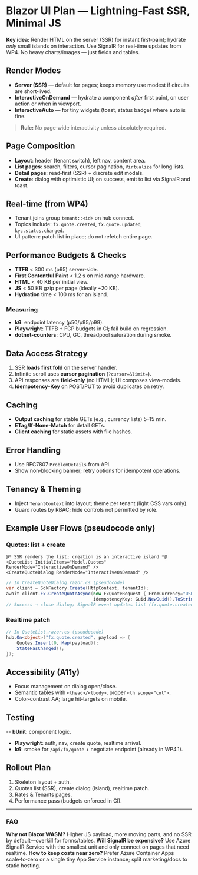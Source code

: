 # Blazor UI Plan — Lightning‑Fast SSR, Minimal JS

**Key idea:** Render HTML on the server (SSR) for instant first‑paint; hydrate *only* small islands on interaction. Use SignalR for real‑time updates from WP4. No heavy charts/images — just fields and tables.

## Render Modes
- **Server (SSR)** — default for pages; keeps memory use modest if circuits are short‑lived.
- **InteractiveOnDemand** — hydrate a component *after* first paint, on user action or when in viewport.
- **InteractiveAuto** — for tiny widgets (toast, status badge) where auto is fine.

> **Rule:** No page‑wide interactivity unless absolutely required.

## Page Composition
- **Layout**: header (tenant switch), left nav, content area.
- **List pages**: search, filters, cursor pagination, `Virtualize` for long lists.
- **Detail pages**: read‑first (SSR) + discrete edit modals.
- **Create**: dialog with optimistic UI; on success, emit to list via SignalR and toast.

## Real‑time (from WP4)
- Tenant joins group `tenant::<id>` on hub connect.
- Topics include: `fx.quote.created`, `fx.quote.updated`, `kyc.status.changed`.
- UI pattern: patch list in place; do not refetch entire page.

## Performance Budgets & Checks
- **TTFB** < 300 ms (p95) server‑side.
- **First Contentful Paint** < 1.2 s on mid‑range hardware.
- **HTML** < 40 KB per initial view.
- **JS** < 50 KB gzip per page (ideally ~20 KB).
- **Hydration** time < 100 ms for an island.

### Measuring
- **k6**: endpoint latency (p50/p95/p99).
- **Playwright**: TTFB + FCP budgets in CI; fail build on regression.
- **dotnet-counters**: CPU, GC, threadpool saturation during smoke.

## Data Access Strategy
1. SSR **loads first fold** on the server handler.
2. Infinite scroll uses **cursor pagination** (`?cursor=&limit=`).
3. API responses are **field‑only** (no HTML); UI composes view‑models.
4. **Idempotency‑Key** on POST/PUT to avoid duplicates on retry.

## Caching
- **Output caching** for stable GETs (e.g., currency lists) 5–15 min.
- **ETag/If‑None‑Match** for detail GETs.
- **Client caching** for static assets with file hashes.

## Error Handling
- Use RFC7807 `ProblemDetails` from API.
- Show non‑blocking banner; retry options for idempotent operations.

## Tenancy & Theming
- Inject `TenantContext` into layout; theme per tenant (light CSS vars only).
- Guard routes by RBAC; hide controls not permitted by role.

## Example User Flows (pseudocode only)

### Quotes: list + create
```razor
@* SSR renders the list; creation is an interactive island *@
<QuoteList InitialItems="Model.Quotes" RenderMode="InteractiveOnDemand" />
<CreateQuoteDialog RenderMode="InteractiveOnDemand" />
```

```csharp
// In CreateQuoteDialog.razor.cs (pseudocode)
var client = SdkFactory.Create(HttpContext, tenantId);
await client.Fx.CreateQuoteAsync(new FxQuoteRequest { FromCurrency="USD", ToCurrency="GBP", Amount=1000m },
                                 idempotencyKey: Guid.NewGuid().ToString("N"));
// Success → close dialog; SignalR event updates list (fx.quote.created)
```

### Realtime patch
```csharp
// In QuoteList.razor.cs (pseudocode)
hub.On<object>("fx.quote.created", payload => {
    Quotes.Insert(0, Map(payload));
    StateHasChanged();
});
```

## Accessibility (A11y)
- Focus management on dialog open/close.
- Semantic tables with `<thead>/<tbody>`, proper `<th scope="col">`.
- Color‑contrast AA; large hit‑targets on mobile.

## Testing
-- **bUnit**: component logic.
- **Playwright**: auth, nav, create quote, realtime arrival.
- **k6**: smoke for `/api/fx/quote` + negotiate endpoint (already in WP4.1).

## Rollout Plan
1. Skeleton layout + auth.
2. Quotes list (SSR), create dialog (island), realtime patch.
3. Rates & Tenants pages.
4. Performance pass (budgets enforced in CI).

---

### FAQ
**Why not Blazor WASM?** Higher JS payload, more moving parts, and no SSR by default—overkill for forms/tables.
**Will SignalR be expensive?** Use Azure SignalR Service with the smallest unit and only connect on pages that need realtime.
**How to keep costs near zero?** Prefer Azure Container Apps scale‑to‑zero or a single tiny App Service instance; split marketing/docs to static hosting.